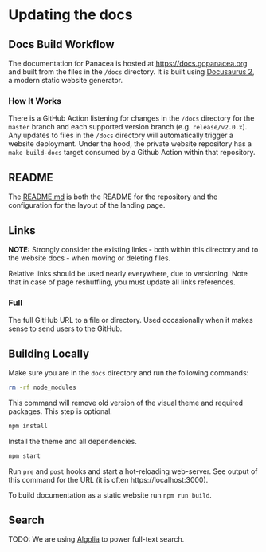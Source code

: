 # Updating the docs


## Docs Build Workflow

The documentation for Panacea is hosted at https://docs.gopanacea.org and built from the files in the `/docs` directory.
It is built using [Docusaurus 2](https://docusaurus.io/), a modern static website generator.

### How It Works

There is a GitHub Action listening for changes in the `/docs` directory for the `master` branch and each supported version branch (e.g. `release/v2.0.x`). Any updates to files in the `/docs` directory will automatically trigger a website deployment. Under the hood, the private website repository has a `make build-docs` target consumed by a Github Action within that repository.

## README

The [README.md](./docs/README.md) is both the README for the repository and the configuration for the layout of the landing page.

## Links

**NOTE:** Strongly consider the existing links - both within this directory
and to the website docs - when moving or deleting files.

Relative links should be used nearly everywhere, due to versioning.
Note that in case of page reshuffling, you must update all links references.

### Full

The full GitHub URL to a file or directory. Used occasionally when it makes sense
to send users to the GitHub.

## Building Locally

Make sure you are in the `docs` directory and run the following commands:

```sh
rm -rf node_modules
```

This command will remove old version of the visual theme and required packages. This step is optional.

```sh
npm install
```

Install the theme and all dependencies.

```sh
npm start
```

Run `pre` and `post` hooks and start a hot-reloading web-server. See output of this command for the URL (it is often https://localhost:3000).

To build documentation as a static website run `npm run build`.

## Search

TODO: We are using [Algolia](https://www.algolia.com) to power full-text search. 